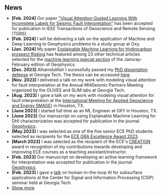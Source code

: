 <h1 id="news"></h1>

<h2 style="margin: 60px 0px 10px;">News</h2>

<ul>
<li><strong>[Feb. 2024]</strong> Our paper <a href="https://ieeexplore.ieee.org/document/10449677">"Visual Attention-Guided Learning With Incomplete Labels for Seismic Fault Interpretation"</a> has been accepted for publication in IEEE Transactions of Geoscience and Remote Sensing (TGRS). </li>
<li><strong>[Feb. 2024]</strong> I will be delivering a talk on the application of Machine and Deep Learning to Geophysics problems to a study group at Oxy.</li>
<li><strong>[Jan. 2024]</strong> My paper <a href="https://library.seg.org/doi/10.1190/geo2022-0594.1">Explainable Machine Learning for Hydrocarbon prospect Risking</a> has featured among 23 other technical articles selected for the <a href="https://pubs.geoscienceworld.org/geophysics/article-abstract/doi/10.1190/geo2023-1116-spseintro.1/632016/Latest-advancements-in-machine-learning-for?redirectedFrom=fulltext">machine learning special section</a> of the Januray-February edition of Geophysics.</li>
<li><strong>[Dec. 2023]</strong> Alhamdulillah I sucessfully passed my <a href="https://grad.gatech.edu/events/phd-dissertation-defense-ahmad-mustafa">PhD dissertation defense</a> at Georgia Tech. The thesis can be accessed <a href="https://repository.gatech.edu/entities/publication/d6c87478-121e-4371-9413-af87a6cedf1d">here</a>.</li>
<li><strong>[Nov. 2023]</strong> I delivered a talk on my work with modeling visual attention for fault interpretation at the Annual Ml4Seismic Partners Meeting 
organized by the OLIVES and SLIM labs at Georgia Tech.</li>
<li><strong>[Aug. 2023]</strong> I gave a talk on my work with modeling visual attention for fault interpretation at the <a href="https://www.imageevent.org/">International Meeting for Applied Geoscience and Energy (IMAGE)</a> in Houston, TX. </li>
<li><strong>[June 2023]</strong> I started full time as an ML Engineer at OXY in Houston, TX.</li>
<li><strong>[June 2023]</strong> Our manuscript on using Explainable Machine Learning for DHI characterization was accepted for publication in the journal <a href="https://library.seg.org/doi/10.1190/geo2022-0594.1">Geophysics</a>.</li>
<li><strong>[May 2023]</strong> I was selected as one of the five senior ECE PhD students selected as recipients for the <a href="https://ece.gatech.edu/news/2023/04/eces-2023-roger-p-webb-awards-celebrates-students-faculty-and-staff">ECE GRA Excellence Award 2023</a>.</li>
<li><strong>[March 2023]</strong> I was selected as the recipient of the ECE's <a href="https://ece.gatech.edu/news/2023/07/new-graduate-fellowships-and-awards-promote-professional-development">CREATION</a> award in recognition of my contributions towards developing and improving ECE courses as a teaching assistant/instructor.</li>
<li><strong>[Feb. 2023]</strong> Our manuscript on developing an active learning framework for interpretation was accepted for publication in the journal <a href="https://library.seg.org/doi/10.1190/geo2022-0353.1">Geophysics</a>.</li>
<li><strong>[Feb. 2023]</strong> I gave a <a href="https://www.gatech.edu/event/2023/02/10/csip-seminar-enhancing-geophysics-data-interpretation-through-human-loop-framework">talk</a> on human-in-the-loop AI for subsurface applications at the Center for Signal and Information Processing (CSIP) seminar held at Georgia Tech.</li>
  
<li> <a href="javascript:toggle_vis('newsmore')">Show more</a> </li>
<div id="newsmore" style="display:none"> 
  <li><strong>[Nov. 2022]</strong> I gave talks about my work on active learning and explainable machine learning for seismic interpretation at the <a href="https://slim.gatech.edu/content/ML4Seismic-Partners-Meeting-Fall-2022"> Annual Ml4Seismic Partners Meeting</a> organized by the OLIVES and SLIM labs at Georgia Tech.</li>
<li><strong>[May 2022]</strong> I will be interning at Occidental Petroleum for summer 2022.</li>
<li><strong>[April 2022]</strong> I was selected as the recipient of ECE's Outstanding Graduate Teaching Assistant Award.</li>
<li><strong>[April 2022]</strong> I was awarded the Outstanding Online Head TA Award for ECE at the 2022 CTL Awards Ceremony.</li>
<li><strong>[Sep. 2020]</strong> I was among the top 50 applicants to be awarded the registration discount for SEG Annual Meeting (held remotely that year).</li>
<li><strong>[Jan. 2020]</strong> I was elected as the President of the SEG Student chapter at Georgia Tech in a preliminary meeting attended by Ghassan AlRegib's, Felix Hermann's, and Zhigang Peng's labs.</li>
<li><strong>[Sep. 2019]</strong> I was awarded a fully funded travel grant to attent the SEG 2019 Annual Meeting held in San Anotnio, TX.</li>
</div>

</ul>
